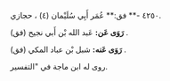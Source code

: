 ٤٢٥٠ -** فق:** عُمَر أَبِي سُلَيْمان (٤) ، حجازي.

**رَوَى عَن:** عَبد الله بْن أَبي نجيح (فق) .

**رَوَى عَنه:** شبل بْن عباد المكي (فق) .

روى له ابن ماجة في "التفسير.
